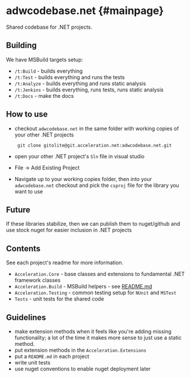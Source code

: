 adwcodebase.net {#mainpage}
===============

Shared codebase for .NET projects.

## Building 

We have MSBuild targets setup:

 * `/t:Build` - builds everything
 * `/t:Test` - builds everything and runs the tests
 * `/t:Analyze` - builds everything and runs static analysis
 * `/t:Jenkins` - builds everything, runs tests, runs static analysis
 * `/t:Docs` - make the docs

## How to use

 * checkout `adwcodebase.net` in the same folder with working copies
   of your other .NET projects
    
	    git clone gitolite@git.acceleration.net:adwcodebase.net.git
	  
 * open your other .NET project's `Sln` file in visual studio
 * File -> Add Existing Project
 * Navigate up to your working copies folder, then into your
   `adwcodebase.net` checkout and pick the `csproj` file for the
   library you want to use
   
## Future

If these libraries stabilize, then we can publish them to nuget/github
and use stock nuget for easier inclusion in .NET projects
    
## Contents

See each project's readme for more information.

 * `Acceleration.Core` - base classes and extensions to fundamental .NET
   framework classes
 * `Acceleration.Build` - MSBuild helpers - see [README.md](build.html)
 * `Acceleration.Testing` - common testing setup for `NUnit` and `MSTest`
 * `Tests` - unit tests for the shared code

## Guidelines

 * make extension methods when it feels like you're adding missing
   functionality; a lot of the time it makes more sense to just use a
   static method.
 * put extension methods in the `Acceleration.Extensions`
 * put a `README.md` in each project
 * write unit tests
 * use nuget conventions to enable nuget deployment later
